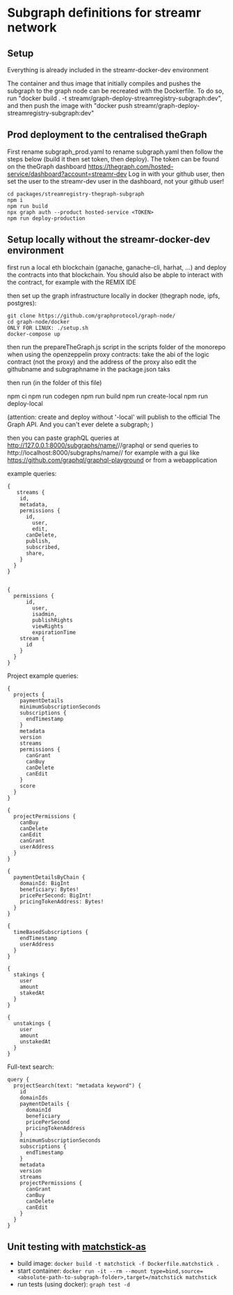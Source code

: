 # Subgraph definitions for streamr network

## Setup
Everything is already included in the streamr-docker-dev environment

The container and thus image that initially compiles and pushes the subgraph to the graph node
can be recreated with the Dockerfile.
To do so, run "docker build . -t streamr/graph-deploy-streamregistry-subgraph:dev", and then push the image
with "docker push streamr/graph-deploy-streamregistry-subgraph:dev"

## Prod deployment to the centralised theGraph
First rename subgraph_prod.yaml to rename subgraph.yaml then follow the steps below (build it then set token, then deploy). The token can be found on the theGraph dashboard https://thegraph.com/hosted-service/dashboard?account=streamr-dev
Log in with your github user, then set the user to the streamr-dev user in the dashboard, not your github user!
```
cd packages/streamregistry-thegraph-subgraph
npm i
npm run build
npx graph auth --product hosted-service <TOKEN>
npm run deploy-production
```
## Setup locally without the streamr-docker-dev environment

first run a local eth blockchain (ganache, ganache-cli, harhat, ...) and deploy the contracts into that blockchain. You should also be abple to interact with the contract, for example with the REMIX IDE

then set up the graph infrastructure locally in docker (thegraph node, ipfs, postgres):
```
git clone https://github.com/graphprotocol/graph-node/
cd graph-node/docker
ONLY FOR LINUX: ./setup.sh
docker-compose up
```

then run the prepareTheGraph.js script in the scripts folder of the monorepo
when using the openzeppelin proxy contracts: take the abi of the logic contract (not the proxy) and the address of the proxy
also edit the githubname and subgraphname in the package.json taks

then run (in the folder of this file)

npm ci
npm run codegen
npm run build
npm run create-local
npm run deploy-local

(attention: create and deploy without '-local' will publish to the official The Graph API. And you can't ever delete a subgraph; )

then you can paste graphQL queries at http://127.0.0.1:8000/subgraphs/name/<githubname>/<subgraphname>/graphql
or send queries to http://localhost:8000/subgraphs/name/<githubname>/<subgraphname>
for example with a gui like https://github.com/graphql/graphql-playground 
or from a webapplication

example queries:
```
{
   streams {
    id,
    metadata,
    permissions {
      id,
  		user,
  		edit,
      canDelete,
      publish,
      subscribed,
      share,
    }
  }
}
```

```

{
  permissions {
      id,
  		user,
  		isadmin,
  		publishRights
  		viewRights
  		expirationTime
    stream {
      id
    }
  }
}
```

Project example queries:
```
{
  projects {
    paymentDetails
    minimumSubscriptionSeconds
    subscriptions {
      endTimestamp
    }
    metadata
    version
    streams
    permissions {
      canGrant
      canBuy
      canDelete
      canEdit
    }
    score
  }
}
```
```
{
  projectPermissions {
    canBuy
    canDelete
    canEdit
    canGrant
    userAddress
  }
}
```
```
{
  paymentDetailsByChain {
    domainId: BigInt
    beneficiary: Bytes!
    pricePerSecond: BigInt!
    pricingTokenAddress: Bytes!
  }
}
```
```
{
  timeBasedSubscriptions {
    endTimestamp
    userAddress
  }
}
```
```
{
  stakings {
    user
    amount
    stakedAt
  }
}
```
```
{
  unstakings {
    user
    amount
    unstakedAt
  }
}
```
Full-text search:
```
query {
  projectSearch(text: "metadata keyword") {
    id
    domainIds
    paymentDetails {
      domainId
      beneficiary
      pricePerSecond
      pricingTokenAddress
    }
    minimumSubscriptionSeconds
    subscriptions {
      endTimestamp
    }
    metadata
    version
    streams
    projectPermissions {
      canGrant
      canBuy
      canDelete
      canEdit
    }
  }
}
```

## Unit testing with [matchstick-as](https://thegraph.com/docs/en/developing/unit-testing-framework/#getting-started)

- build image:
`docker build -t matchstick -f Dockerfile.matchstick .`
- start container:
`docker run -it --rm --mount type=bind,source=<absolute-path-to-subgraph-folder>,target=/matchstick matchstick`
- run tests (using docker): `graph test -d`
